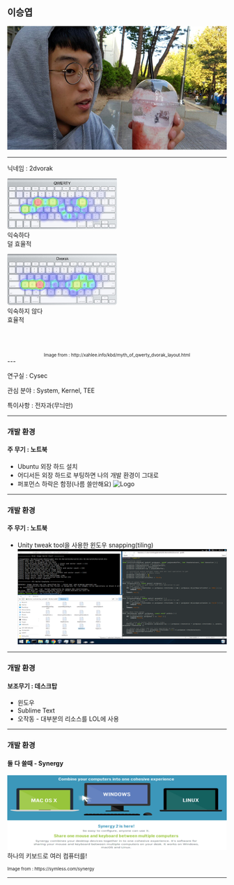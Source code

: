 ## 이승엽

![Logo](images/dat_face.jpg)


---

닉네임 : 2dvorak
<div>
<div class="left" style="width:50%;">

![qwerty](images/qwerty.jpg)
익숙하다  
덜 효율적

</div>

<div class="right" style="width:50%;">

![dvorak](images/dvorak.jpg)
익숙하지 않다  
효율적

</div>
<br>
<br>
<br>
</div>
<div style="vertical-align:bottom;font-size:10px;text-align:center;" align="center">
<span align="center" style="display:inline-block;">Image from : http://xahlee.info/kbd/myth_of_qwerty_dvorak_layout.html</span>
</div>
---

연구실 : Cysec

관심 분야 : System, Kernel, TEE

특이사항 : 전자과(무늬만)


---

### 개발 환경

#### 주 무기 : 노트북
 - Ubuntu 외장 하드 설치
 - 어디서든 외장 하드로 부팅하면 나의 개발 환경이 그대로
 - 퍼포먼스 하락은 함정(나름 쓸만해요)
![Logo](images/laptop.png)

---
### 개발 환경

#### 주 무기 : 노트북
 - Unity tweak tool을 사용한 윈도우 snapping(tiling)
![Logo](images/workspace.png)

---
### 개발 환경

#### 보조무기 : 데스크탑
 - 윈도우
 - Sublime Text
 - 오작동 - 대부분의 리소스를 LOL에 사용

---
### 개발 환경

#### 둘 다 쓸때 - Synergy
![Logo](images/synergy.png)
하나의 키보드로 여러 컴퓨터를!
<div style="font-size:10px;">
Image from : https://symless.com/synergy
</div>

---
